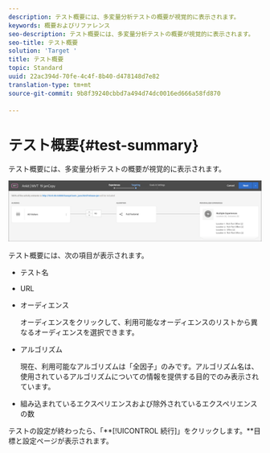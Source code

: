 ```yaml
---
description: テスト概要には、多変量分析テストの概要が視覚的に表示されます。
keywords: 概要およびリファレンス
seo-description: テスト概要には、多変量分析テストの概要が視覚的に表示されます。
seo-title: テスト概要
solution: 'Target '
title: テスト概要
topic: Standard
uuid: 22ac394d-70fe-4c4f-8b40-d478148d7e82
translation-type: tm+mt
source-git-commit: 9b8f39240cbbd7a494d74dc0016ed666a58fd870

---
```



# テスト概要{#test-summary}

テスト概要には、多変量分析テストの概要が視覚的に表示されます。

![テスト概要ダイアログボックス](/help/c-activities/c-multivariate-testing/t-create-multivariate-test/assets/summary2new.png)

テスト概要には、次の項目が表示されます。

* テスト名
* URL
* オーディエンス

   オーディエンスをクリックして、利用可能なオーディエンスのリストから異なるオーディエンスを選択できます。
* アルゴリズム

   現在、利用可能なアルゴリズムは「全因子」のみです。アルゴリズム名は、使用されているアルゴリズムについての情報を提供する目的でのみ表示されています。
* 組み込まれているエクスペリエンスおよび除外されているエクスペリエンスの数

テストの設定が終わったら、「**[!UICONTROL 続行]」をクリックします。**目標と設定ページが表示されます。
